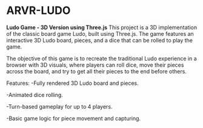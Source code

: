 # ARVR-LUDO
**Ludo Game - 3D Version using Three.js**
This project is a 3D implementation of the classic board game Ludo, built using Three.js. The game features an interactive 3D Ludo board, pieces, and a dice that can be rolled to play the game.

The objective of this game is to recreate the traditional Ludo experience in a browser with 3D visuals, where players can roll dice, move their pieces across the board, and try to get all their pieces to the end before others.

Features:
-Fully rendered 3D Ludo board and pieces.

-Animated dice rolling.

-Turn-based gameplay for up to 4 players.

-Basic game logic for piece movement and capturing.
